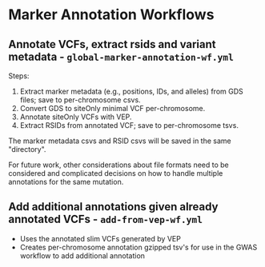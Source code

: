 # Marker Annotation Workflows

## Annotate VCFs, extract rsids and variant metadata - `global-marker-annotation-wf.yml`

Steps:

1. Extract marker metadata (e.g., positions, IDs, and alleles) from GDS files; save to per-chromosome csvs.
2. Convert GDS to siteOnly minimal VCF per-chromosome.
3. Annotate siteOnly VCFs with VEP.
4. Extract RSIDs from annotated VCF; save to per-chromosome tsvs.

The marker metadata csvs and RSID csvs will be saved in the same "directory".

For future work, other considerations about file formats need to be considered and complicated decisions on
how to handle multiple annotations for the same mutation.

## Add additional annotations given already annotated VCFs - `add-from-vep-wf.yml`

* Uses the annotated slim VCFs generated by VEP
* Creates per-chromosome annotation gzipped tsv's for use in the GWAS workflow to add additional annotation
